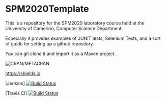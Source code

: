 # SPM2020Template

This is a repository for the SPM2020 laboratory course held at the University of Camerino, Computer Science Department.

Especially it provides examples of JUNIT tests, Selenium Tests, and a sort of guide for setting up a github repository.

You can git clone it and import it as a Maven project.

![CRAN/METACRAN](https://img.shields.io/cran/l/devtools.svg)

https://shields.io

[Jenkins]
[![Build Status](http://apromore.unicam.it:8080/jenkins/job/spmProject2020/badge/icon)](http://apromore.unicam.it:8080/jenkins/job/spmProject2020/)

[Travis CI]
[![Build Status](https://travis-ci.org/FabrizioFornari/SPM2020Template.svg?branch=main)](https://travis-ci.org/FabrizioFornari/SPM2020Template)

